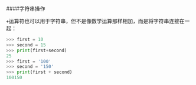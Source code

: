 ####字符串操作

`+`运算符也可以用于字符串，但不是像数学运算那样相加，而是将字符串连接在一起：
```python
>>> first = 10
>>> second = 15
>>> print(first+second)
25
>>> first = '100'
>>> second = '150'
>>> print(first + second)
100150
```


